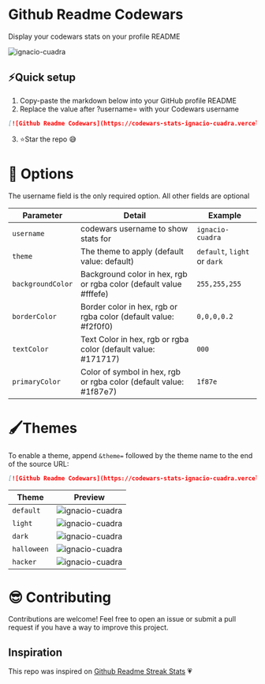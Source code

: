 # Github Readme Codewars

Display your codewars stats on your profile README

<p alight="left"><img align="center" src="https://codewars-stats-ignacio-cuadra.vercel.app/?username=ignacio-cuadra" alt = "ignacio-cuadra"/></p>

## ⚡Quick setup
1. Copy-paste the markdown below into your GitHub profile README
2. Replace the value after ?username= with your Codewars username

```md
[![Github Readme Codewars](https://codewars-stats-ignacio-cuadra.vercel.app/?username=ignacio-cuadra)](https://github.com/ignacio-cuadra/github-readme-codewars)
```

3. ⭐Star the repo 😅

# 🔧 Options
The username field is the only required option. All other fields are optional

| Parameter         | Detail                                                             | Example                      |
| ----------------- | ------------------------------------------------------------------ | ---------------------------- |
| `username`        | codewars username to show stats for                                | `ignacio-cuadra`             |
| `theme`           | The theme to apply (default value: default)                        | `default`, `light` or `dark` |
| `backgroundColor` | Background color in hex, rgb or rgba color (default value #fffefe) | `255,255,255`                |
| `borderColor`     | Border color in hex, rgb or rgba color (default value: #f2f0f0)    | `0,0,0,0.2`                  |
| `textColor`       | Text Color in hex, rgb or rgba color (default value: #171717)      | `000`                        |
| `primaryColor`    | Color of symbol in hex, rgb or rgba color (default value: #1f87e7) | `1f87e`                      |

# 🖌Themes
To enable a theme, append `&theme=` followed by the theme name to the end of the source URL:

```md
[![Github Readme Codewars](https://codewars-stats-ignacio-cuadra.vercel.app/?username=ignacio-cuadra&theme=dark)](https://github.com/ignacio-cuadra/github-readme-codewars)
```

| Theme       | Preview                                                                                                                                      |
| ----------- | -------------------------------------------------------------------------------------------------------------------------------------------- |
| `default`   | <img align="center" src="https://codewars-stats-ignacio-cuadra.vercel.app/?username=ignacio-cuadra&theme=default" alt = "ignacio-cuadra"/>   |
| `light`     | <img align="center" src="https://codewars-stats-ignacio-cuadra.vercel.app/?username=ignacio-cuadra&theme=light" alt = "ignacio-cuadra"/>     |
| `dark`      | <img align="center" src="https://codewars-stats-ignacio-cuadra.vercel.app/?username=ignacio-cuadra&theme=dark" alt = "ignacio-cuadra"/>      |
| `halloween` | <img align="center" src="https://codewars-stats-ignacio-cuadra.vercel.app/?username=ignacio-cuadra&theme=halloween" alt = "ignacio-cuadra"/> |
| `hacker`    | <img align="center" src="https://codewars-stats-ignacio-cuadra.vercel.app/?username=ignacio-cuadra&theme=hacker" alt = "ignacio-cuadra"/>    |

# 😎 Contributing
Contributions are welcome! Feel free to open an issue or submit a pull request if you have a way to improve this project.
## Inspiration
This repo was inspired on <a href = "https://github.com/DenverCoder1/github-readme-streak-stats">Github Readme Streak Stats</a> 💗
